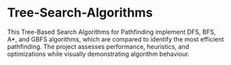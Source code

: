 # Tree-Search-Algorithms
This Tree-Based Search Algorithms for Pathfinding implement DFS, BFS, A*, and GBFS algorithms, which are compared to identify the most efficient pathfinding. The project assesses performance, heuristics, and optimizations while visually demonstrating algorithm behaviour.
